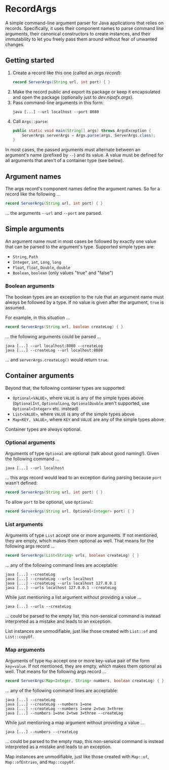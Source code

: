 # RecordArgs

A simple command-line argument parser for Java applications that relies on records.
Specifically, it uses their component names to parse command line arguments, their canonical constructors to create instances, and their immutability to let you freely pass them around without fear of unwanted changes.

## Getting started

1. Create a record like this one (called an _args record_):
	```java
	record ServerArgs(String url, int port) { }
	```
2. Make the record public and export its package or keep it encapsulated and open the package (optionally just to _dev.nipafx.args_).
3. Pass command-line arguments in this form:
	```
	java [...] --url localhost --port 8080
	```
4. Call `Args::parse`:
	```java
	public static void main(String[] args) throws ArgsException {
		ServerArgs serverArgs = Args.parse(args, ServerArgs.class);
	}
   ```

In most cases, the passed arguments must alternate between an argument's name (prefixed by `--`) and its value.
A value must be defined for all arguments that aren't of a container type (see below).

## Argument names

The args record's component names define the argument names.
So for a record like the following ...

```java
record ServerArgs(String url, int port) { }
```

... the arguments `--url` and `--port` are parsed.

## Simple arguments

An argument name must in most cases be followed by exactly one value that can be parsed to the argument's type.
Supported simple types are:

* `String`, `Path`
* `Integer`, `int`, `Long`, `long`
* `Float`, `float`, `Double`, `double`
* `Boolean`, `boolean` (only values "true" and "false")

### Boolean arguments

The boolean types are an exception to the rule that an argument name must always be followed by a type.
If no value is given after the argument, `true` is assumed.

For example, in this situation ...

```java
record ServerArgs(String url, boolean createLog) { }
```

... the following arguments could be parsed ...

```
java [...] --url localhost:8080 --createLog
java [...] --createLog --url localhost:8080
```

... and `serverArgs.createLog()` would return `true`.

## Container arguments

Beyond that, the following container types are supported:

* `Optional<VALUE>`, where `VALUE` is any of the simple types above  (`OptionalInt`, `OptionalLong`, `OptionalDouble` aren't supported, use `Optional<Integer>` etc. instead)
* `List<VALUE>`, where `VALUE` is any of the simple types above
* `Map<KEY, VALUE>`, where `KEY` and `VALUE` are any of the simple types above

Container types are always optional.

### Optional arguments

Arguments of type `Optional` are optional (talk about good naming!).
Given the following command ...

```
java [...] --url localhost
```

... this args record would lead to an exception during parsing because `port` wasn't defined:

```java
record ServerArgs(String url, int port) { }
```

To allow `port` to be optional, use `Optional`:

```java
record ServerArgs(String url, Optional<Integer> port) { }
```

### List arguments

Arguments of type `List` accept one or more arguments.
If not mentioned, they are empty, which makes them optional as well.
That means for the following args record ...

```java
record ServerArgs(List<String> urls, boolean createLog) { }
```

... any of the following command lines are acceptable:

```
java [...] --createLog
java [...] --createLog --urls localhost
java [...] --createLog --urls localhost 127.0.0.1
java [...] --urls localhost 127.0.0.1 --createLog
```

While just mentioning a list argument without providing a value ...

```
java [...] --urls --createLog
```

... could be parsed to the empty list, this non-sensical command is instead interpreted as a mistake and leads to an exception.

List instances are unmodifiable, just like those created with `List::of` and `List::copyOf`.

### Map arguments

Arguments of type `Map` accept one or more key-value pair of the form `key=value`.
If not mentioned, they are empty, which makes them optional as well.
That means for the following args record ...

```java
record ServerArgs(Map<Integer, String> numbers, boolean createLog) { }
```

... any of the following command lines are acceptable:

```
java [...] --createLog
java [...] --createLog --numbers 1=one
java [...] --createLog --numbers 1=one 2=two 3=three
java [...] --numbers 1=one 2=two 3=three --createLog
```

While just mentioning a map argument without providing a value ...

```
java [...] --numbers --createLog
```

... could be parsed to the empty map, this non-sensical command is instead interpreted as a mistake and leads to an exception.

Map instances are unmodifiable, just like those created with `Map::of`, `Map::ofEntries`, and `Map::copyOf`.